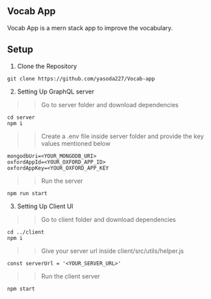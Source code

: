 ## Vocab App
Vocab App is a mern stack app to improve the vocabulary.

## Setup

1. Clone the Repository
```
git clone https://github.com/yasoda227/Vocab-app
```

2. Setting Up GraphQL server
>> Go to server folder and download dependencies
```
cd server
npm i
```
>> Create a .env file inside server folder and provide the key values mentioned below
```
mongodbUri=<YOUR_MONGODB_URI>
oxfordAppId=<YOUR_OXFORD_APP_ID>
oxfordAppKey=<YOUR_OXFORD_APP_KEY
```
>> Run the server
```
npm run start
```

3. Setting Up Client UI
>> Go to client folder and download dependencies
```
cd ../client
npm i
```
>> Give your server url inside client/src/utils/helper.js
```
const serverUrl = '<YOUR_SERVER_URL>'
```
>> Run the client server
```
npm start
```

